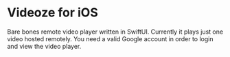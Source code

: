 # Videoze for iOS
Bare bones remote video player written in SwiftUI.  Currently it plays just one video hosted remotely.  You need a valid Google account in order to login and view the video player.  
